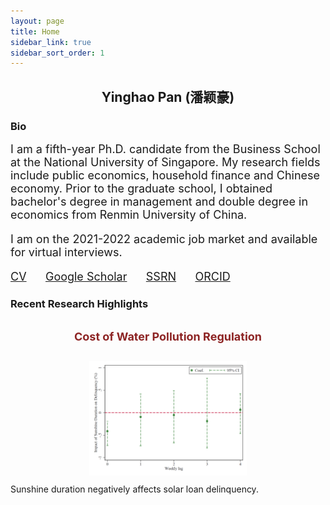 ```yaml
---
layout: page
title: Home
sidebar_link: true
sidebar_sort_order: 1
---
```

 

## <center> Yinghao Pan (潘颖豪) </center>

### Bio
<font size="4">I am a fifth-year Ph.D. candidate from the Business School at the National University of Singapore. My research fields include public economics, household finance and Chinese economy. Prior to the graduate school, I obtained bachelor's degree in management and double degree in economics from Renmin University of China.

I am on the 2021-2022 academic job market and available for virtual interviews.

[CV](https://scholar.google.com/citations?user=d8OG-4UAAAAJ&hl=en) &nbsp;&nbsp;&nbsp;&nbsp; [Google Scholar](https://scholar.google.com/citations?user=d8OG-4UAAAAJ&hl=en) &nbsp;&nbsp;&nbsp;&nbsp;  [SSRN](https://papers.ssrn.com/sol3/cf_dev/AbsByAuth.cfm?per_id=2959716) &nbsp;&nbsp;&nbsp;&nbsp;  [ORCID](https://orcid.org/0000-0002-4363-9619) </font>



### Recent Research Highlights

				
						

<h2 class="wsite-content-title" style="text-align:center;"><font color="#8d2424" size="4">Cost of Water Pollution Regulation</font></h2>

<div><div class="wsite-image wsite-image-border-none " style="padding-top:10px;padding-bottom:10px;margin-left:0px;margin-right:0px;text-align:center">
<a href='https://papers.ssrn.com/sol3/papers.cfm?abstract_id=3939686' target='_blank'>
<img src="\assets\1.png" alt="Picture" style="width:auto;max-width:50%" />
</a>
<div style="display:block;font-size:90%"></div>
</div></div>

<div class="paragraph" style="text-align:left;">Sunshine duration negatively affects solar loan delinquency.</div>



